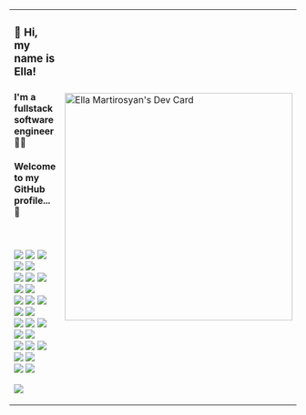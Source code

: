 <table>
  <tr>
    <td style="width: 50%;">
      <h3>👋 Hi, my name is Ella!</h2>
      <h4>I'm a fullstack software engineer 👨‍💻</h2>
      <h4>Welcome to my GitHub profile... 👀</h2>
      </br>
      <p>
        <img src="https://img.shields.io/badge/REACT-A81C7D.svg?&style=flat&logo=react&logoColor=white"/>
        <img src="https://img.shields.io/badge/ANGULAR-DD0031.svg?&style=flat&logo=angular&logoColor=white"/>
        <img src="https://img.shields.io/badge/JAVA-007396.svg?&style=flat&logo=java&logoColor=white"/>
        <img src="https://img.shields.io/badge/SPRING-6DB33F.svg?&style=flat&logo=spring&logoColor=white"/>
        <img src="https://img.shields.io/badge/HIBERNATE-121011.svg?&style=flat&logo=red-hat&logoColor=white"/>
      </br>
        <img src="https://img.shields.io/badge/HTML5-E34F26.svg?&style=flat&logo=html5&logoColor=white"/>
        <img src="https://img.shields.io/badge/CSS3-%231572B6.svg?&style=flat&logo=css3&logoColor=white"/>
        <img src="https://img.shields.io/badge/JAVASCRIPT-323330.svg?&style=flat&logo=javascript&logoColor=%23F7DF1E"/>
        <img src="https://img.shields.io/badge/TYPESCRIPT-%23007ACC.svg?&style=flat&logo=typescript&logoColor=white"/>
        <img src="https://img.shields.io/badge/MOBX-%23121011.svg?&style=flat&logo=mobx&logoColor=white"/>
      </br>
        <img src="https://img.shields.io/badge/GIT-%23F05033.svg?&style=flat&logo=git&logoColor=white"/>
        <img src="https://img.shields.io/badge/GITHUB-2C2255.svg?&style=flat&logo=github&logoColor=white"/>
        <img src="https://img.shields.io/badge/GITLAB-%23181717.svg?&style=flat&logo=gitlab&logoColor=white"/>
        <img src="https://img.shields.io/badge/DOCKER-2496ED.svg?&style=flat&logo=docker&logoColor=white"/>
        <img src="https://img.shields.io/badge/POSTGRES-%23316192.svg?&style=flat&logo=postgresql&logoColor=white"/>
      </br>
        <img src="https://img.shields.io/badge/ORACLE-E34F26.svg?&style=flat&logo=oracle&logoColor=white"/>
        <img src="https://img.shields.io/badge/DB2-007396.svg?&style=flat&logo=db2&logoColor=white"/>
        <img src="https://img.shields.io/badge/SQLITE-003B57.svg?&style=flat&logo=sqlite&logoColor=white"/>
        <img src="https://img.shields.io/badge/ANT-A81C7D.svg?&style=flat&logo=apache-ant"/>
        <img src="https://img.shields.io/badge/MAVEN-C71A36.svg?&style=flat&logo=apache-maven"/>
      </br>
        <img src="https://img.shields.io/badge/REST-02569B.svg?&style=flat&logo=rest&logoColor=white"/>
        <img src="https://img.shields.io/badge/GRAPHQL-E10098.svg?&style=flat&logo=graphql&logoColor=white"/>
        <img src="https://img.shields.io/badge/LINUX-FCC624?style=flat-square&logo=linux&logoColor=black"/>
        <img src="https://img.shields.io/badge/VSCODE-007ACC.svg?&style=flat&logo=visual-studio-code"/>
        <img src="https://img.shields.io/badge/ECLIPSE-2C2255.svg?&style=flat&logo=eclipse"/>
      </br>
        <img src="https://img.shields.io/badge/INTELLIJ-000000.svg?&style=flat&logo=intellij-idea"/>
        <img src="https://img.shields.io/badge/SCRUM-6DB33F.svg?&style=flat&logo=ddd&logoColor=white"/>
      </p>
      <p>  
        <a href="https://github.com/EllaMartirosyan/github-readme-stats"> 
          <img src="https://github-readme-stats.vercel.app/api?username=EllaMartirosyan&&show_icons=true&theme=radical"/>
        </a>
      </p>
    </td>
    <td style="width: 50%;">
      <a href="https://app.daily.dev/ella250"><img src="https://api.daily.dev/devcards/d4b6351eb3b4450d8103959d57fd4f4e.png?r=pjg" width="400" alt="Ella Martirosyan's Dev Card"/></a>
    </td>
  </tr>
</table>
